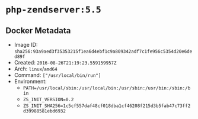 # `php-zendserver:5.5`

## Docker Metadata

- Image ID: `sha256:93a9aed3f35353215f1ea6d4ebf1c9a809342adf7c1fe956c5354d20e6ded89f`
- Created: `2016-08-26T21:19:23.559159957Z`
- Arch: `linux`/`amd64`
- Command: `["/usr/local/bin/run"]`
- Environment:
  - `PATH=/usr/local/sbin:/usr/local/bin:/usr/sbin:/usr/bin:/sbin:/bin`
  - `ZS_INIT_VERSION=0.2`
  - `ZS_INIT_SHA256=1c5cf557daf48cf018dba1cf46208f215d3b5fab47c73ff2d39988581ebd6932`
